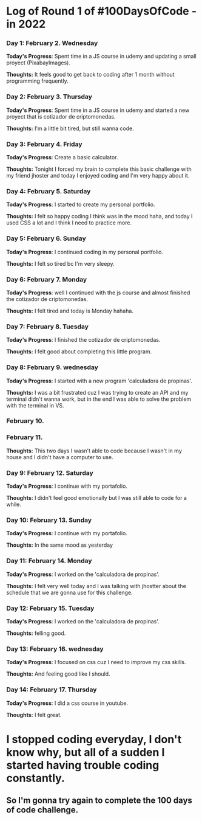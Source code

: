 # Log of Round 1 of #100DaysOfCode - in 2022

### Day 1: February 2. Wednesday

**Today's Progress**: Spent time in a JS course in udemy and updating a small proyect (PixabayImages).

**Thoughts:** It feels good to get back to coding after 1 month without programming frequently.
### Day 2: February 3. Thursday

**Today's Progress**: Spent time in a JS course in udemy and started a new proyect that is cotizador de criptomonedas.

**Thoughts:** I'm a little bit tired, but still wanna code.
### Day 3: February 4. Friday

**Today's Progress**: Create a basic calculator. 

**Thoughts:** Tonight I forced my brain to complete this basic challenge with my friend jhoster and today I enjoyed coding and I'm very happy about it.
### Day 4: February 5. Saturday

**Today's Progress**: I started to create my personal portfolio. 

**Thoughts:** I felt so happy coding I think was in the mood haha, and today I used CSS a lot and I think I need to practice more.
### Day 5: February 6. Sunday

**Today's Progress**: I continued coding in my personal portfolio. 

**Thoughts:** I felt so tired bc I'm very sleepy.
### Day 6: February 7. Monday

**Today's Progress**: well I continued with the js course and almost finished the cotizador de criptomonedas. 

**Thoughts:** I felt tired and today is Monday hahaha.
### Day 7: February 8. Tuesday

**Today's Progress**: I finished the cotizador de criptomonedas. 

**Thoughts:** I felt good about completing this little program.
### Day 8: February 9. wednesday

**Today's Progress**: I started with a new program 'calculadora de propinas'. 

**Thoughts:** I was a bit frustrated cuz I was trying to create an API and my terminal didn't wanna work, but in the end I was able to solve the problem with the terminal in VS.
### February 10.
### February 11.
**Thoughts:** This two days I wasn't able to code because I wasn't in my house and I didn't have a computer to use.
### Day 9: February 12. Saturday

**Today's Progress**: I continue with my portafolio. 

**Thoughts:** I didn't feel good emotionally but I was still able to code for a while.
### Day 10: February 13. Sunday

**Today's Progress**: I continue with my portafolio. 

**Thoughts:** In the same mood as yesterday
### Day 11: February 14. Monday

**Today's Progress**: I worked on the 'calculadora de propinas'. 

**Thoughts:** I felt very well today and I was talking with jhostter about the schedule that we are gonna use for this challenge.
### Day 12: February 15. Tuesday

**Today's Progress**: I worked on the 'calculadora de propinas'. 

**Thoughts:** felling good.
### Day 13: February 16. wednesday

**Today's Progress**: I focused on css cuz I need to improve my css skills. 

**Thoughts:** And feeling good like I should.
### Day 14: February 17. Thursday

**Today's Progress**: I did a css course in youtube. 

**Thoughts:** I felt great.

# I stopped coding everyday, I don't know why, but all of a sudden I started having trouble coding constantly.
  ## So I'm gonna try again to complete the 100 days of code challenge.


